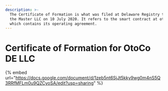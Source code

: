 ```yaml
---
description: >-
  The Certificate of Formation is what was filed at Delaware Registry to form
  the Master LLC on 10 July 2020. It refers to the smart contract at otoco.eth
  which contains its operating agreement.
---
```


# Certificate of Formation for OtoCo DE LLC

{% embed url="https://docs.google.com/document/d/1zeb5nt6SjJt5kky9wg0m4nS5Q3RRfMFLm0u9QZCyoSA/edit?usp=sharing" %}



